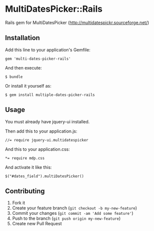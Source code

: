 # MultiDatesPicker::Rails

Rails gem for MultiDatesPicker (http://multidatespickr.sourceforge.net/)

## Installation

Add this line to your application's Gemfile:

    gem 'multi-dates-picker-rails'

And then execute:

    $ bundle

Or install it yourself as:

    $ gem install multiple-dates-picker-rails

## Usage

You must already have jquery-ui installed.

Then add this to your application.js:

    //= require jquery-ui.multidatespicker

And this to your application.css:

    *= require mdp.css

And activate it like this:

    $("#dates_field").multiDatesPicker()

## Contributing

1. Fork it
2. Create your feature branch (`git checkout -b my-new-feature`)
3. Commit your changes (`git commit -am 'Add some feature'`)
4. Push to the branch (`git push origin my-new-feature`)
5. Create new Pull Request
